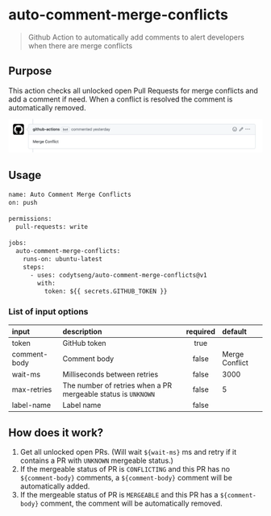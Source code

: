 # auto-comment-merge-conflicts

> Github Action to automatically add comments to alert developers when there are merge conflicts

## Purpose

This action checks all unlocked open Pull Requests for merge conflicts and add a comment if need. When a conflict is resolved the comment is automatically removed.

![effect](.github/images/effect.png)

## Usage

```
name: Auto Comment Merge Conflicts
on: push

permissions:
  pull-requests: write

jobs:
  auto-comment-merge-conflicts:
    runs-on: ubuntu-latest
    steps:
      - uses: codytseng/auto-comment-merge-conflicts@v1
        with:
          token: ${{ secrets.GITHUB_TOKEN }}
```

### List of input options

| input        | description                                                   | required | default        |
| :----------- | :------------------------------------------------------------ | :------: | :------------- |
| token        | GitHub token                                                  |   true   |                |
| comment-body | Comment body                                                  |  false   | Merge Conflict |
| wait-ms      | Milliseconds between retries                                  |  false   | 3000           |
| max-retries  | The number of retries when a PR mergeable status is `UNKNOWN` |  false   | 5              |
| label-name   | Label name                                                    |  false   |                |

## How does it work?

1. Get all unlocked open PRs. (Will wait `${wait-ms}` ms and retry if it contains a PR with `UNKNOWN` mergeable status.)
2. If the mergeable status of PR is `CONFLICTING` and this PR has no `${comment-body}` comments, a `${comment-body}` comment will be automatically added.
3. If the mergeable status of PR is `MERGEABLE` and this PR has a `${comment-body}` comment, the comment will be automatically removed.
